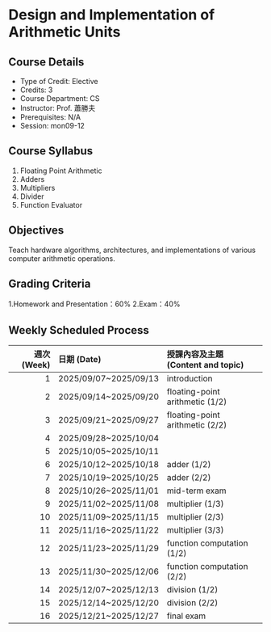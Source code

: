 # Design and Implementation of Arithmetic Units

## Course Details

- Type of Credit: Elective
- Credits: 3
- Course Department: CS
- Instructor: Prof. 蕭勝夫
- Prerequisites: N/A
- Session: mon09-12

## Course Syllabus

1. Floating Point Arithmetic
2. Adders
3. Multipliers
4. Divider
5. Function Evaluator

## Objectives

Teach hardware algorithms, architectures, and implementations of various computer arithmetic operations.

## Grading Criteria

1.Homework and Presentation：60%
2.Exam：40%

## Weekly Scheduled Process

| 週次 (Week) | 日期 (Date)             | 授課內容及主題 (Content and topic)     |
|---:|:---------------------|:------------------------------------|
| 1  | 2025/09/07~2025/09/13 | introduction                        |
| 2  | 2025/09/14~2025/09/20 | floating-point arithmetic (1/2)     |
| 3  | 2025/09/21~2025/09/27 | floating-point arithmetic (2/2)     |
| 4  | 2025/09/28~2025/10/04 |                                    |
| 5  | 2025/10/05~2025/10/11 |                                    |
| 6  | 2025/10/12~2025/10/18 | adder (1/2)                         |
| 7  | 2025/10/19~2025/10/25 | adder (2/2)                         |
| 8  | 2025/10/26~2025/11/01 | mid-term exam                       |
| 9  | 2025/11/02~2025/11/08 | multiplier (1/3)                    |
| 10 | 2025/11/09~2025/11/15 | multiplier (2/3)                    |
| 11 | 2025/11/16~2025/11/22 | multiplier (3/3)                    |
| 12 | 2025/11/23~2025/11/29 | function computation (1/2)          |
| 13 | 2025/11/30~2025/12/06 | function computation (2/2)          |
| 14 | 2025/12/07~2025/12/13 | division (1/2)                      |
| 15 | 2025/12/14~2025/12/20 | division (2/2)                      |
| 16 | 2025/12/21~2025/12/27 | final exam                          |

